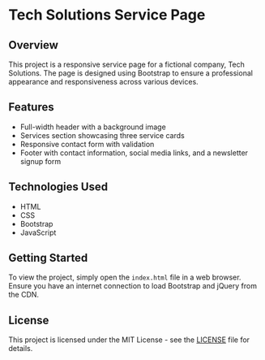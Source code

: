 # Tech Solutions Service Page

## Overview
This project is a responsive service page for a fictional company, Tech Solutions. The page is designed using Bootstrap to ensure a professional appearance and responsiveness across various devices.

## Features
- Full-width header with a background image
- Services section showcasing three service cards
- Responsive contact form with validation
- Footer with contact information, social media links, and a newsletter signup form

## Technologies Used
- HTML
- CSS
- Bootstrap
- JavaScript

## Getting Started
To view the project, simply open the `index.html` file in a web browser. Ensure you have an internet connection to load Bootstrap and jQuery from the CDN.

## License
This project is licensed under the MIT License - see the [LICENSE](LICENSE) file for details.
